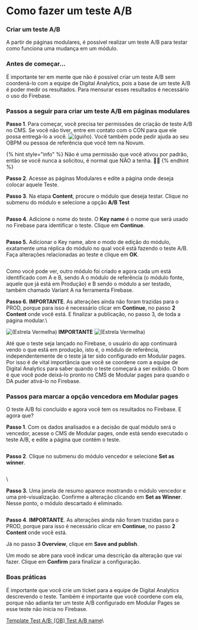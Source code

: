# Como fazer um teste A/B

### Criar um teste A/B

A partir de páginas modulares, é possível realizar um teste A/B para testar como funciona uma mudança em um módulo.

### Antes de começar...

É importante ter em mente que não é possível criar um teste A/B sem coordená-lo com a equipe de Digital Analytics, pois a base de um teste A/B é poder medir os resultados. Para mensurar esses resultados é necessário o uso do Firebase.

### Passos a seguir para criar um teste A/B em páginas modulares

**Passo 1**. Para começar, você precisa ter permissões de criação de teste A/B no CMS. Se você não tiver, entre em contato com o CON para que ele possa entregá-lo a você. ![(guiño)](https://confluence.tid.es/s/24eubp/9012/15522zw/_/images/icons/emoticons/wink.svg). Você também pode pedir ajuda ao seu OBPM ou pessoa de referência que você tem na Novum.

{% hint style="info" %} Não é uma permissão que você ativou por padrão, então se você nunca a solicitou, é normal que NÃO a tenha. 🙋🏾 {% endhint %}

**Passo 2**. Acesse as páginas Modulares e edite a página onde deseja colocar aquele Teste.

**Passo 3**. Na etapa **Content**, procure o módulo que deseja testar. Clique no submenu do módulo e selecione a opção **A/B Test**

<figure><img src=".gitbook/assets/iniciarABTest.png" alt=""><figcaption></figcaption></figure>

**Passo 4**. Adicione o nome do teste. O **Key name** é o nome que será usado no Firebase para identificar o teste. Clique em **Continue**.

<figure><img src=".gitbook/assets/FirebaseKey.png" alt=""><figcaption></figcaption></figure>

**Passo 5.** Adicionar o Key name, abre o modo de edição do módulo, exatamente uma réplica do módulo no qual você está fazendo o teste A/B. Faça alterações relacionadas ao teste e clique em **OK**.

<figure><img src=".gitbook/assets/A_BTestCreado.png" alt=""><figcaption></figcaption></figure>

Como você pode ver, outro módulo foi criado e agora cada um está identificado com A e B, sendo A o módulo de referência (o módulo fonte, aquele que já está em Produção) e B sendo o módulo a ser testado, também chamado Variant A na ferramenta Firebase.

**Passo 6.** **IMPORTANTE**. As alterações ainda não foram trazidas para o PROD, porque para isso é necessário clicar em **Continue**, no passo **2 Content** onde você está. E finalizar a publicação, no passo 3, de toda a página modular.\

![(Estrela Vermelha)](https://confluence.tid.es/s/24eubp/9012/15522zw/_/images/icons/emoticons/star_red.svg) **IMPORTANTE** ![(Estrela Vermelha)](https://confluence.tid.es/s/24eubp/9012/15522zw/_/images/icons/emoticons/star_red.svg)

Até que o teste seja lançado no Firebase, o usuário do app continuará vendo o que está em produção, isto é, o módulo de referência, independentemente de o teste já ter sido configurado em Modular pages. Por isso é de vital importância que você se coordene com a equipe de Digital Analytics para saber quando o teste começará a ser exibido. O bom é que você pode deixá-lo pronto no CMS de Modular pages para quando o DA puder ativá-lo no Firebase.

### Passos para marcar a opção vencedora em Modular pages

O teste A/B foi concluído e agora você tem os resultados no Firebase. E agora que?

**Passo 1**. Com os dados analisados ​​e a decisão de qual módulo será o vencedor, acesse o CMS de Modular pages, onde está sendo executado o teste A/B, e edite a página que contém o teste.

<figure><img src=".gitbook/assets/image%20(9).png" alt=""><figcaption></figcaption></figure>

**Passo 2**. Clique no submenu do módulo vencedor e selecione **Set as winner**.

<figure><img src=".gitbook/assets/image%20(10).png" alt=""><figcaption></figcaption></figure>

\

**Passo 3.** Uma janela de resumo aparece mostrando o módulo vencedor e uma pré-visualização. Confirme a alteração clicando em **Set as Winner**. Nesse ponto, o módulo descartado é eliminado.

<figure><img src=".gitbook/assets/image%20(11).png" alt=""><figcaption></figcaption></figure>

**Passo 4**. **IMPORTANTE**. As alterações ainda não foram trazidas para o PROD, porque para isso é necessário clicar em **Continue**, no passo **2 Content** onde você está.

Já no passo **3 Overview**, clique em **Save and publish**.

Um modo se abre para você indicar uma descrição da alteração que vai fazer. Clique em **Confirm** para finalizar a configuração.

### Boas práticas

É importante que você crie um ticket para a equipe de Digital Analytics descrevendo o teste. Também é importante que você coordene com ela, porque não adianta ter um teste A/B configurado em Modular Pages se esse teste não inicia no Firebase.

[Template Test A/B: [OB] Test A/B name](https://confluence.tid.es/pages/viewpage.action?pageId=141016807)\
